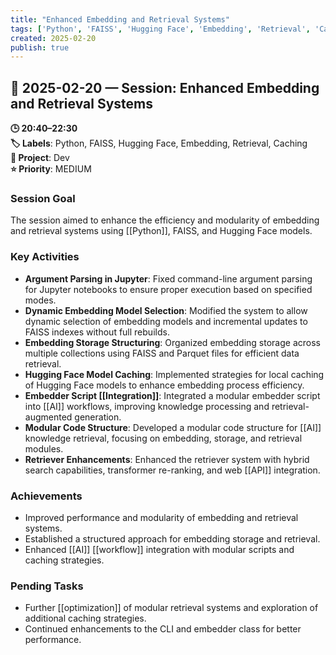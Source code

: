 ```yaml
---
title: "Enhanced Embedding and Retrieval Systems"
tags: ['Python', 'FAISS', 'Hugging Face', 'Embedding', 'Retrieval', 'Caching']
created: 2025-02-20
publish: true
---
```


## 📅 2025-02-20 — Session: Enhanced Embedding and Retrieval Systems

**🕒 20:40–22:30**  
**🏷️ Labels**: Python, FAISS, Hugging Face, Embedding, Retrieval, Caching  
**📂 Project**: Dev  
**⭐ Priority**: MEDIUM  


### Session Goal
The session aimed to enhance the efficiency and modularity of embedding and retrieval systems using [[Python]], FAISS, and Hugging Face models.

### Key Activities
- **Argument Parsing in Jupyter**: Fixed command-line argument parsing for Jupyter notebooks to ensure proper execution based on specified modes.
- **Dynamic Embedding Model Selection**: Modified the system to allow dynamic selection of embedding models and incremental updates to FAISS indexes without full rebuilds.
- **Embedding Storage Structuring**: Organized embedding storage across multiple collections using FAISS and Parquet files for efficient data retrieval.
- **Hugging Face Model Caching**: Implemented strategies for local caching of Hugging Face models to enhance embedding process efficiency.
- **Embedder Script [[Integration]]**: Integrated a modular embedder script into [[AI]] workflows, improving knowledge processing and retrieval-augmented generation.
- **Modular Code Structure**: Developed a modular code structure for [[AI]] knowledge retrieval, focusing on embedding, storage, and retrieval modules.
- **Retriever Enhancements**: Enhanced the retriever system with hybrid search capabilities, transformer re-ranking, and web [[API]] integration.

### Achievements
- Improved performance and modularity of embedding and retrieval systems.
- Established a structured approach for embedding storage and retrieval.
- Enhanced [[AI]] [[workflow]] integration with modular scripts and caching strategies.

### Pending Tasks
- Further [[optimization]] of modular retrieval systems and exploration of additional caching strategies.
- Continued enhancements to the CLI and embedder class for better performance.
